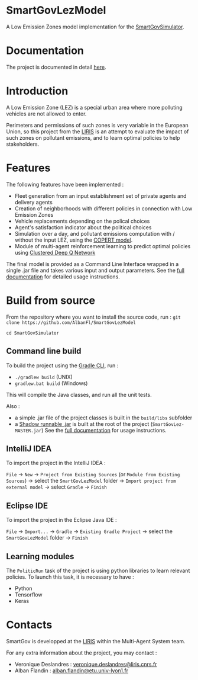 # SmartGovLezModel

A Low Emission Zones model implementation for the
[SmartGovSimulator](https://github.com/smartgov-liris/SmartGovSimulator).

# Documentation
The project is documented in detail [here](documentation/README.md).

# Introduction

A Low Emission Zone (LEZ) is a special urban area where more polluting vehicles are
not allowed to enter.

Perimeters and permissions of such zones is very variable in the European
Union, so this project from the [LIRIS](https://liris.cnrs.fr/en) is an attempt
to evaluate the impact of such zones on pollutant emissions, and to learn optimal policies
to help stakeholders.

# Features

The following features have been implemented :
- Fleet generation from an input establishment set of private agents and delivery agents
- Creation of neighborhoods with different policies in connection with Low Emission Zones
- Vehicle replacements depending on the polical choices
- Agent's satisfaction indicator about the political choices
- Simulation over a day, and pollutant emissions computation with /
	without the input LEZ, using the [COPERT
	model](https://www.emisia.com/utilities/copert/).
- Module of multi-agent reinforcement learning to predict optimal policies using 
[Clustered Deep Q Network](https://europe.naverlabs.com/wp-content/uploads/2019/04/Multi-Agent-Learning-and-Coordination-with-Clustered-Deep-Q-Network.pdf)

The final model is provided as a Command Line Interface wrapped in a single .jar file
and takes various input and output parameters. See the
[full documentation](documentation/README.md) for detailed
usage instructions.

# Build from source

From the repository where you want to install the source code, run :
`git clone https://github.com/AlbanFl/SmartGovLezModel`

`cd SmartGovSimulator`

## Command line build

To build the project using the [Gradle CLI](https://docs.gradle.org/current/userguide/command_line_interface.html), run :

- `./gradlew build` (UNIX)
- `gradlew.bat build` (Windows)

This will compile the Java classes, and run all the unit tests.

Also :
- a simple .jar file of the project classes is built in the `build/libs` subfolder
- a [Shadow runnable
	.jar](https://imperceptiblethoughts.com/shadow/introduction/) is built at
	the root of the project (`SmartGovLez-MASTER.jar`)
See the
[full documentation](documentation/README.md) for
usage instructions.

## IntelliJ IDEA

To import the project in the IntelliJ IDEA :

`File` -> `New` -> `Project from Existing Sources` (or `Module from Existing Sources`) -> select the `SmartGovLezModel` folder -> `Import project from external model` -> select `Gradle` -> `Finish`

## Eclipse IDE

To import the project in the Eclipse Java IDE :

`File` -> `Import...` -> `Gradle` -> `Existing Gradle Project` ->  select the `SmartGovLezModel` folder -> `Finish`<Paste> 

## Learning modules

The `PoliticRun` task of the project is using python libraries to learn relevant policies.
To launch this task, it is necessary to have :
- Python
- Tensorflow
- Keras



# Contacts

SmartGov is developped at the [LIRIS](https://liris.cnrs.fr/en) within the Multi-Agent System team.

For any extra information about the project, you may contact :
- Veronique Deslandres : veronique.deslandres@liris.cnrs.fr
- Alban Flandin : alban.flandin@etu.univ-lyon1.fr
